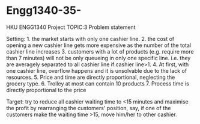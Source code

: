 # Engg1340-35-
HKU ENGG1340 Project TOPIC:3
Problem statement

Setting: 1. the market starts with only one cashier line.
         2. the cost of opening a new cashier line gets more expensive as the number of the total cashier line increases
	 3. customers with a lot of products (e.g. require more than 7 minutes) will not be only queueing in only one specific line. i.e. they are averagely separated to all cashier line if cashier line>1.
	 4. At first, with one cashier line, overflow happens and it is unsolvable due to the lack of resources.
	 5. Price and time are directly proportional, neglecting the grocery type.
	 6. Trolley at most can contain 10 products
	 7. Process time is directly proportional to the price
	 


Target: try to reduce all cashier waiting time to <15 minutes and maximise the profit by rearranging the customers' position, say, if one of the customers make the waiting time >15, move him/her to other cashier.

